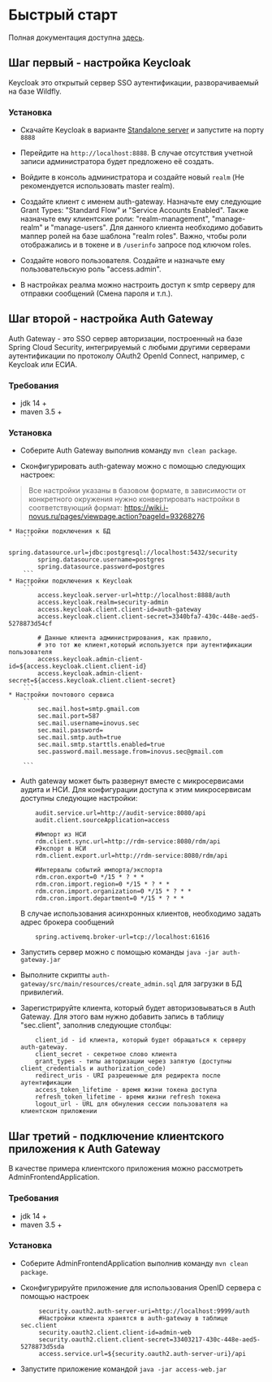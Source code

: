 # Быстрый старт
Полная документация доступна [здесь](https://git.i-novus.ru/framework/security-admin/blob/master/doc/src/index.adoc).

## Шаг первый - настройка Keycloak

Keycloak это открытый сервер SSO аутентификации, разворачиваемый на базе Wildfly.

<a name="step1install"></a>
### Установка

* Скачайте Keycloak в варианте [Standalone server](https://www.keycloak.org/downloads) и запустите на порту `8888`

* Перейдите на `http://localhost:8888`. В случае отсутствия учетной записи администратора будет предложено её создать. 

* Войдите в консоль администратора и создайте новый `realm` (Не рекомендуется использовать master realm).

* Создайте клиент с именем auth-gateway. Назначьте ему следующие Grant Types: "Standard Flow" и 
"Service Accounts Enabled". Также назначьте ему клиентские роли: "realm-management", "manage-realm" и "manage-users". 
Для данного клиента необходимо добавить маппер ролей на базе шаблона "realm roles". 
Важно, чтобы роли отображались и в токене и в `/userinfo` запросе под ключом roles.
 
* Создайте нового пользователя. Создайте и назначьте ему пользовательскую роль "access.admin".  

* В настройках реалма можно настроить доступ к smtp серверу для отправки сообщений (Смена пароля и т.п.).


## Шаг второй - настройка Auth Gateway

Auth Gateway - это SSO сервер авторизации, построенный на базе Spring Cloud Security, интегрируемый с любыми другими серверами 
аутентификации по протоколу OAuth2 OpenId Connect, например, с Keycloak или ЕСИА.

### Требования
* jdk 14 +
* maven 3.5 +

### Установка

* Соберите Auth Gateway выполнив команду `mvn clean package`.

* Сконфигурировать auth-gateway можно с помощью следующих настроек:

> Все настройки указаны в базовом формате, в зависимости от конкретного окружения нужно конвертировать настройки в соответствующий формат: https://wiki.i-novus.ru/pages/viewpage.action?pageId=93268276

    * Настройки подключения к БД
        ```
            spring.datasource.url=jdbc:postgresql://localhost:5432/security
            spring.datasource.username=postgres
            spring.datasource.password=postgres
        ```
    * Настройки подключения к Keycloak
        ```
            access.keycloak.server-url=http://localhost:8888/auth
            access.keycloak.realm=security-admin
            access.keycloak.client.client-id=auth-gateway
            access.keycloak.client.client-secret=3340bfa7-430c-448e-aed5-5278873d54cf
          
            # Данные клиента администрирования, как правило, 
            # это тот же клиент,который используется при аутентификации пользователя 
            access.keycloak.admin-client-id=${access.keycloak.client.client-id}
            access.keycloak.admin-client-secret=${access.keycloak.client.client-secret}
        ```
    * Настройки почтового сервиса
        ```
            sec.mail.host=smtp.gmail.com
            sec.mail.port=587
            sec.mail.username=inovus.sec
            sec.mail.password=
            sec.mail.smtp.auth=true
            sec.mail.smtp.starttls.enabled=true
            sec.password.mail.message.from=inovus.sec@gmail.com
        
        ```
* Auth gateway может быть развернут вместе с микросервисами аудита и НСИ. 
Для конфигурации доступа к этим микросервисам доступны следующие настройки:
    ```
        audit.service.url=http://audit-service:8080/api
        audit.client.sourceApplication=access
  
        #Импорт из НСИ
        rdm.client.sync.url=http://rdm-service:8080/rdm/api
        #Экспорт в НСИ
        rdm.client.export.url=http://rdm-service:8080/rdm/api
        
        #Интервалы событий импорта/экспорта
        rdm.cron.export=0 */15 * ? * *
        rdm.cron.import.region=0 */15 * ? * *
        rdm.cron.import.organization=0 */15 * ? * *
        rdm.cron.import.department=0 */15 * ? * *
    ```
  В случае использования асинхронных клиентов, необходимо задать адрес брокера сообщений
    ```
        spring.activemq.broker-url=tcp://localhost:61616
    ```
        
    
* Запустить сервер можно с помощью команды `java -jar auth-gateway.jar`

* Выполните скрипты `auth-gateway/src/main/resources/create_admin.sql` для загрузки в БД привилегий. 

* Зарегистрируйте клиента, который будет авторизовываться в Auth Gateway. 
Для этого вам нужно добавить запись в таблицу "sec.client", заполнив следующие столбцы:

   ```
       client_id - id клиента, который будет обращаться к серверу auth-gateway.
       client_secret - секретное слово клиента
       grant_types - типы авторизации через запятую (доступны client_credentials и authorization_code)
       redirect_uris - URI разрешенные для редиректа после аутентификации
       access_token_lifetime - время жизни токена доступа
       refresh_token_lifetime - время жизни refresh токена
       logout_url - URL для обнуления сессии пользователя на клиентском приложении
   ```
  
## Шаг третий - подключение клиентского приложения к Auth Gateway

В качестве примера клиентского приложения можно рассмотреть AdminFrontendApplication.

### Требования
* jdk 14 +
* maven 3.5 +

### Установка

* Соберите AdminFrontendApplication выполнив команду `mvn clean package`.

* Сконфигурируйте приложение для использования OpenID сервера с помощью настроек

   ```
        security.oauth2.auth-server-uri=http://localhost:9999/auth
        #Настройки клиента хранятся в auth-gateway в таблице sec.client
        security.oauth2.client.client-id=admin-web
        security.oauth2.client.client-secret=33403217-430c-448e-aed5-5278873d5sda
        access.service.url=${security.oauth2.auth-server-uri}/api
   ```
 * Запустите приложение командой `java -jar access-web.jar`